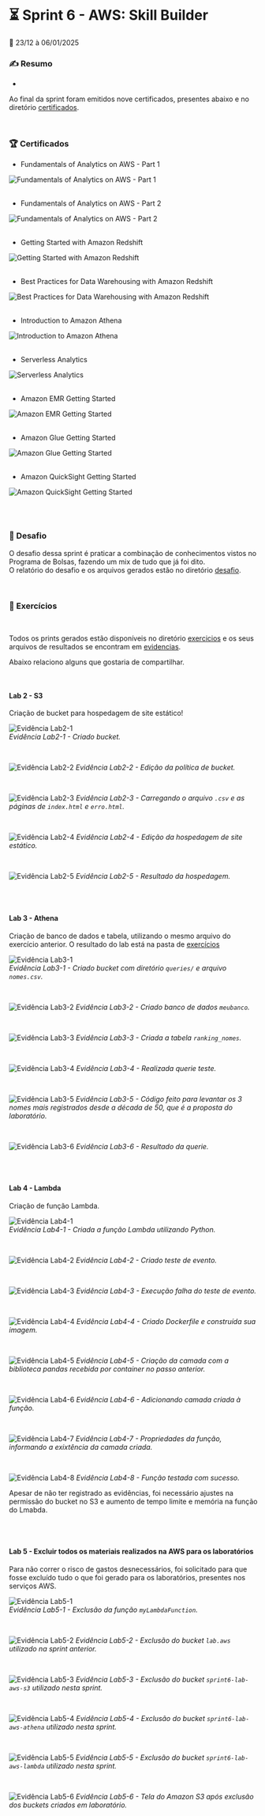 # :hourglass_flowing_sand: Sprint 6 - AWS: Skill Builder
:calendar: 23/12 à 06/01/2025


### :writing_hand: Resumo

- 



Ao final da sprint foram emitidos nove certificados, presentes abaixo e no diretório [certificados](./certificados/).

<br>

### :trophy: Certificados

- Fundamentals of Analytics on AWS - Part 1

![Fundamentals of Analytics on AWS - Part 1](./certificados/s6_AWS-Fundamentals-of-Anelytics-on-AWS-Part-1.jpg)
<br><br>

- Fundamentals of Analytics on AWS - Part 2

![Fundamentals of Analytics on AWS - Part 2](./certificados/s6_AWS-Fundamentals-of-Anelytics-on-AWS-Part-2.jpg)
<br><br>

- Getting Started with Amazon Redshift

![Getting Started with Amazon Redshift](./certificados/s6_AWS-Getting-Started-with-Amazon-Redshift.jpg)
<br><br>

- Best Practices for Data Warehousing with Amazon Redshift

![Best Practices for Data Warehousing with Amazon Redshift](./certificados/s6_AWS-Best-Practices-for-Data-Warehousing-with-Amazon-Redshift.jpg)
<br><br>

- Introduction to Amazon Athena

![Introduction to Amazon Athena](./certificados/s6_AWS-Introduction-to-Amazon-Athena.jpg)
<br><br>

- Serverless Analytics

![Serverless Analytics](./certificados/s6_AWS-Serverless-Analytics.jpg)
<br><br>

- Amazon EMR Getting Started

![Amazon EMR Getting Started](./certificados/s6_AWS-Amazon-EMR-Getting-Started.jpg)
<br><br>

- Amazon Glue Getting Started

![Amazon Glue Getting Started](./certificados/s6_AWS-Amazon-Glue-Getting-Started.jpg)
<br><br>


- Amazon QuickSight Getting Started

![Amazon QuickSight Getting Started](./certificados/s6_AWS-Amazon-QuickSight-Getting-Started.jpg)
<br><br>


<br>

### :jigsaw: Desafio

 O desafio dessa sprint é praticar a combinação de conhecimentos vistos no Programa de Bolsas, fazendo um mix de tudo que já foi dito.          
 O relatório do desafio e os arquivos gerados estão no diretório [desafio](./desafio/README.md).

<br>

### :brain: Exercícios

<br>

Todos os prints gerados estão disponíveis no diretório [exercicios](./exercicios/) e os seus arquivos de resultados se encontram em [evidencias](./evidencias/evid_exercicios/).

Abaixo relaciono alguns que gostaria de compartilhar.

<br>

#### Lab 2 - S3

Criação de bucket para hospedagem de site estático!

![Evidência Lab2-1](./evidencias/evid_exercicios/Evid_lab2/1.jpg)              
_*Evidência Lab2-1 - Criado bucket.*_

<br>

![Evidência Lab2-2](./evidencias/evid_exercicios/Evid_lab2/2.jpg)
_*Evidência Lab2-2 - Edição da política de bucket.*_

<br>

![Evidência Lab2-3](./evidencias/evid_exercicios/Evid_lab2/3.jpg)
_*Evidência Lab2-3 - Carregando o arquivo ``.csv`` e as páginas de ``index.html`` e ``erro.html``.*_

<br>

![Evidência Lab2-4](./evidencias/evid_exercicios/Evid_lab2/4.jpg)
_*Evidência Lab2-4 - Edição da hospedagem de site estático.*_

<br>

![Evidência Lab2-5](./evidencias/evid_exercicios/Evid_lab2/5.jpg)
_*Evidência Lab2-5 - Resultado da hospedagem.*_

<br><br>

#### Lab 3 - Athena

Criação de banco de dados e tabela, utilizando o mesmo arquivo do exercício anterior. O resultado do lab está na pasta de [exercícios](./exercicios/)

![Evidência Lab3-1](./evidencias/evid_exercicios/Evid_lab3/1.jpg)              
_*Evidência Lab3-1 - Criado bucket com diretório ``queries/`` e arquivo ``nomes.csv``.*_

<br>

![Evidência Lab3-2](./evidencias/evid_exercicios/Evid_lab3/2.jpg)
_*Evidência Lab3-2 - Criado banco de dados ``meubanco``.*_

<br>

![Evidência Lab3-3](./evidencias/evid_exercicios/Evid_lab3/3.jpg)
_*Evidência Lab3-3 - Criada a tabela ``ranking_nomes``.*_

<br>

![Evidência Lab3-4](./evidencias/evid_exercicios/Evid_lab3/4.jpg)
_*Evidência Lab3-4 - Realizada querie teste.*_

<br>

![Evidência Lab3-5](./evidencias/evid_exercicios/Evid_lab3/5.jpg)
_*Evidência Lab3-5 - Código feito para levantar os 3 nomes mais registrados desde a década de 50, que é a proposta do laboratório.*_

<br>

![Evidência Lab3-6](./evidencias/evid_exercicios/Evid_lab3/6.jpg)
_*Evidência Lab3-6 - Resultado da querie.*_

<br><br>

#### Lab 4 - Lambda

Criação de função Lambda.

![Evidência Lab4-1](./evidencias/evid_exercicios/Evid_lab4/1.jpg)              
_*Evidência Lab4-1 - Criada a função Lambda utilizando Python.*_

<br>

![Evidência Lab4-2](./evidencias/evid_exercicios/Evid_lab4/2.jpg)
_*Evidência Lab4-2 - Criado teste de evento.*_

<br>

![Evidência Lab4-3](./evidencias/evid_exercicios/Evid_lab4/3.jpg)
_*Evidência Lab4-3 - Execução falha  do teste de evento.*_

<br>

![Evidência Lab4-4](./evidencias/evid_exercicios/Evid_lab4/4.jpg)
_*Evidência Lab4-4 - Criado Dockerfile e construída sua imagem.*_

<br>

![Evidência Lab4-5](./evidencias/evid_exercicios/Evid_lab4/5.jpg)
_*Evidência Lab4-5 - Criação da camada com a biblioteca pandas recebida por container no passo anterior.*_

<br>

![Evidência Lab4-6](./evidencias/evid_exercicios/Evid_lab4/6.jpg)
_*Evidência Lab4-6 - Adicionando camada criada à função.*_

<br>

![Evidência Lab4-7](./evidencias/evid_exercicios/Evid_lab4/7.jpg)
_*Evidência Lab4-7 - Propriedades da função, informando a exixtência da camada criada.*_

<br>

![Evidência Lab4-8](./evidencias/evid_exercicios/Evid_lab4/8.jpg)
_*Evidência Lab4-8 - Função testada com sucesso.*_

Apesar de não ter registrado as evidências, foi necessário ajustes na permissão do bucket no S3 e aumento de tempo limite e memória na função do Lmabda.

<br><br>


#### Lab 5 - Excluir todos os materiais realizados na AWS para os laboratórios

Para não correr o risco de gastos desnecessários, foi solicitado para que fosse excluído tudo o que foi gerado para os laboratórios, presentes nos serviços AWS.

![Evidência Lab5-1](./evidencias/evid_exercicios/Evid_lab5/1.jpg)              
_*Evidência Lab5-1 - Exclusão da função ``myLambdaFunction``.*_

<br>

![Evidência Lab5-2](./evidencias/evid_exercicios/Evid_lab5/2.jpg)
_*Evidência Lab5-2 - Exclusão do bucket ``lab.aws`` utilizado na sprint anterior.*_

<br>

![Evidência Lab5-3](./evidencias/evid_exercicios/Evid_lab5/3.jpg)
_*Evidência Lab5-3 - Exclusão do bucket ``sprint6-lab-aws-s3`` utilizado nesta sprint.*_

<br>

![Evidência Lab5-4](./evidencias/evid_exercicios/Evid_lab5/4.jpg)
_*Evidência Lab5-4 - Exclusão do bucket ``sprint6-lab-aws-athena`` utilizado nesta sprint.*_

<br>

![Evidência Lab5-5](./evidencias/evid_exercicios/Evid_lab5/5.jpg)
_*Evidência Lab5-5 - Exclusão do bucket ``sprint6-lab-aws-lambda`` utilizado nesta sprint.*_

<br>

![Evidência Lab5-6](./evidencias/evid_exercicios/Evid_lab5/6.jpg)
_*Evidência Lab5-6 - Tela do Amazon S3 após exclusão dos buckets criados em laboratório.*_
